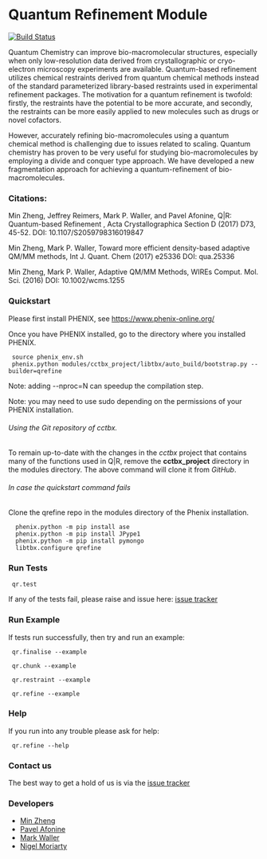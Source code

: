 # Quantum Refinement Module

[![Build Status](https://travis-ci.org/qrefine/qrefine.svg?branch=master)](https://travis-ci.org/qrefine/qrefine)

Quantum Chemistry can improve bio-macromolecular structures,
especially when only low-resolution data derived from crystallographic
or cryo-electron microscopy experiments are available. Quantum-based
refinement utilizes chemical restraints derived from quantum chemical
methods instead of the standard parameterized library-based restraints
used in experimental refinement packages. The motivation for a quantum
refinement is twofold: firstly, the restraints have the potential to
be more accurate, and secondly, the restraints can be more easily
applied to new molecules such as drugs or novel cofactors.

However, accurately refining bio-macromolecules using a quantum
chemical method is challenging due to issues related to
scaling. Quantum chemistry has proven to be very useful for studying
bio-macromolecules by employing a divide and conquer type approach. We
have developed a new fragmentation approach for achieving a
quantum-refinement of bio-macromolecules.

### Citations:
Min Zheng, Jeffrey Reimers, Mark P. Waller, and Pavel Afonine,
Q|R: Quantum-based Refinement , Acta Crystallographica
Section D (2017) D73, 45-52. DOI: 10.1107/S2059798316019847

Min Zheng, Mark P. Waller, Toward more efficient density-based
adaptive QM/MM methods, Int J. Quant. Chem (2017) e25336 DOI:
qua.25336

Min Zheng, Mark P. Waller, Adaptive QM/MM Methods, WIREs
Comput. Mol. Sci. (2016) DOI: 10.1002/wcms.1255

### Quickstart

Please first install PHENIX, see https://www.phenix-online.org/
 
Once you have PHENIX installed, go to the directory where you installed PHENIX.

```
 source phenix_env.sh
 phenix.python modules/cctbx_project/libtbx/auto_build/bootstrap.py --builder=qrefine
 ```
 Note: adding --nproc=N can speedup the compilation step.

 Note: you may need to use sudo depending on the permissions of your PHENIX installation.

 ###### Using the Git repository of *cctbx*.

To remain up-to-date with the changes in the *cctbx* project that contains many
of the functions used in Q|R, remove the **cctbx_project** directory in the
modules directory. The above command will clone it from *GitHub*.

 ###### In case the quickstart command fails

 Clone the qrefine repo in the modules directory of the Phenix installation.
```
  phenix.python -m pip install ase
  phenix.python -m pip install JPype1
  phenix.python -m pip install pymongo
  libtbx.configure qrefine
```

 ### Run Tests 

``` 
 qr.test
```
If any of the tests fail, please raise and issue here: [issue tracker](https://github.com/qrefine/qr-core/issues)

### Run Example 

If tests run successfully, then try and run an example: 


```
 qr.finalise --example
``` 

```
 qr.chunk --example
``` 
 
```
 qr.restraint --example
```

```
 qr.refine --example
```

### Help 

If you run into any trouble please ask for help:
```
 qr.refine --help
```

### Contact us 

The best way to get a hold of us is via the  [issue tracker](https://github.com/qrefine/qr-core/issues)


### Developers

* [Min Zheng](https://github.com/zhengmin317)
* [Pavel Afonine](https://github.com/pafonine)
* [Mark Waller](https://github.com/mpwaller)
* [Nigel Moriarty](https://github.com/nwmoriarty)


